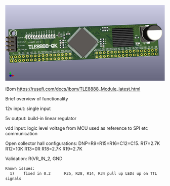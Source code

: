 ![3d](TLE8888_Module.jpg)

iBom https://rusefi.com/docs/ibom/TLE8888_Module_latest.html

Brief overview of functionality

12v input: single input

5v output: build-in linear regulator

vdd input: logic level voltage from MCU used as reference to SPI etc communication


Open collector hall configurations:
DNP=R9=R15=R16=C12=C15. R17=2.7K R12=10K 
R13=0R R18=2.7K R19=2.7K


Validation: R(VR_IN_2, GND


```
Known issues:
  1)    fixed in 0.2      R25, R28, R14, R34 pull up LEDs up on TTL signals
```